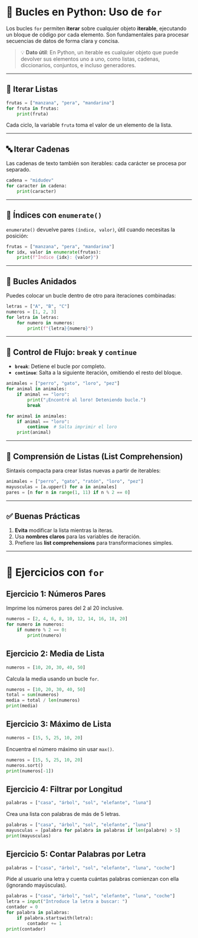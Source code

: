 # 🎯 Bucles en Python: Uso de `for`

Los bucles `for` permiten **iterar** sobre cualquier objeto **iterable**, ejecutando un bloque de código por cada elemento. Son fundamentales para procesar secuencias de datos de forma clara y concisa.

> 💡 **Dato útil**: En Python, un iterable es cualquier objeto que puede devolver sus elementos uno a uno, como listas, cadenas, diccionarios, conjuntos, e incluso generadores.

---

## 🔄 Iterar Listas

```python
frutas = ["manzana", "pera", "mandarina"]
for fruta in frutas:
    print(fruta)
```

Cada ciclo, la variable `fruta` toma el valor de un elemento de la lista.

---

## 🔤 Iterar Cadenas

Las cadenas de texto también son iterables: cada carácter se procesa por separado.

```python
cadena = "midudev"
for caracter in cadena:
    print(caracter)
```

---

## 🔢 Índices con `enumerate()`

`enumerate()` devuelve pares `(índice, valor)`, útil cuando necesitas la posición:

```python
frutas = ["manzana", "pera", "mandarina"]
for idx, valor in enumerate(frutas):
    print(f"Índice {idx}: {valor}")
```

---

## 🔀 Bucles Anidados

Puedes colocar un bucle dentro de otro para iteraciones combinadas:

```python
letras = ["A", "B", "C"]
numeros = [1, 2, 3]
for letra in letras:
    for numero in numeros:
        print(f"{letra}{numero}")
```

---

## 🚨 Control de Flujo: `break` y `continue`

- **`break`**: Detiene el bucle por completo.
- **`continue`**: Salta a la siguiente iteración, omitiendo el resto del bloque.

```python
animales = ["perro", "gato", "loro", "pez"]
for animal in animales:
    if animal == "loro":
        print("¡Encontré al loro! Deteniendo bucle.")
        break

for animal in animales:
    if animal == "loro":
        continue  # Salta imprimir el loro
    print(animal)
```

---

## 🐍 Comprensión de Listas (List Comprehension)

Sintaxis compacta para crear listas nuevas a partir de iterables:

```python
animales = ["perro", "gato", "ratón", "loro", "pez"]
mayusculas = [a.upper() for a in animales]
pares = [n for n in range(1, 11) if n % 2 == 0]
```

---

## ✅ Buenas Prácticas

1. **Evita** modificar la lista mientras la iteras.
2. Usa **nombres claros** para las variables de iteración.
3. Prefiere las **list comprehensions** para transformaciones simples.

---

# 🧩 Ejercicios con `for`

## Ejercicio 1: Números Pares
Imprime los números pares del 2 al 20 inclusive.

```python
numeros = [2, 4, 6, 8, 10, 12, 14, 16, 18, 20]
for numero in numeros:
    if numero % 2 == 0:
        print(numero)
```

## Ejercicio 2: Media de Lista
```python
numeros = [10, 20, 30, 40, 50]
```
Calcula la media usando un bucle `for`.

```python
numeros = [10, 20, 30, 40, 50]
total = sum(numeros)
media = total / len(numeros)
print(media)
```

## Ejercicio 3: Máximo de Lista
```python
numeros = [15, 5, 25, 10, 20]
```
Encuentra el número máximo sin usar `max()`.

```python
numeros = [15, 5, 25, 10, 20]
numeros.sort()
print(numeros[-1])
```

## Ejercicio 4: Filtrar por Longitud
```python
palabras = ["casa", "árbol", "sol", "elefante", "luna"]
```
Crea una lista con palabras de más de 5 letras.

```python
palabras = ["casa", "árbol", "sol", "elefante", "luna"]
mayusculas = [palabra for palabra in palabras if len(palabre) > 5]
print(mayusculas)
```

## Ejercicio 5: Contar Palabras por Letra
```python
palabras = ["casa", "árbol", "sol", "elefante", "luna", "coche"]
```
Pide al usuario una letra y cuenta cuántas palabras comienzan con ella (ignorando mayúsculas).

```python
palabras = ["casa", "árbol", "sol", "elefante", "luna", "coche"]
letra = input("Introduce la letra a buscar: ")
contador = 0
for palabra in palabras:
    if palabra.startswith(letra):
        contador += 1
print(contador)
```
